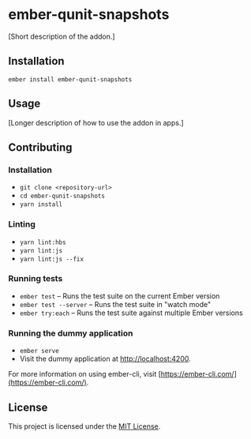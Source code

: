 ember-qunit-snapshots
==============================================================================

[Short description of the addon.]

Installation
------------------------------------------------------------------------------

```
ember install ember-qunit-snapshots
```


Usage
------------------------------------------------------------------------------

[Longer description of how to use the addon in apps.]


Contributing
------------------------------------------------------------------------------

### Installation

* `git clone <repository-url>`
* `cd ember-qunit-snapshots`
* `yarn install`

### Linting

* `yarn lint:hbs`
* `yarn lint:js`
* `yarn lint:js --fix`

### Running tests

* `ember test` – Runs the test suite on the current Ember version
* `ember test --server` – Runs the test suite in "watch mode"
* `ember try:each` – Runs the test suite against multiple Ember versions

### Running the dummy application

* `ember serve`
* Visit the dummy application at [http://localhost:4200](http://localhost:4200).

For more information on using ember-cli, visit [https://ember-cli.com/](https://ember-cli.com/).

License
------------------------------------------------------------------------------

This project is licensed under the [MIT License](LICENSE.md).
